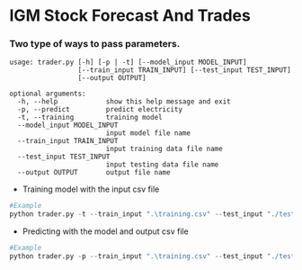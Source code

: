 # IGM Stock Forecast And Trades
### Two type of ways to pass parameters.
```
usage: trader.py [-h] [-p | -t] [--model_input MODEL_INPUT]
                 [--train_input TRAIN_INPUT] [--test_input TEST_INPUT]
                 [--output OUTPUT]

optional arguments:
  -h, --help            show this help message and exit
  -p, --predict         predict electricity
  -t, --training        training model
  --model_input MODEL_INPUT
                        input model file name
  --train_input TRAIN_INPUT
                        input training data file name
  --test_input TEST_INPUT
                        input testing data file name
  --output OUTPUT       output file name

```

* Training model with the input csv file
```python
#Example
python trader.py -t --train_input ".\training.csv" --test_input "./testing.csv" --output "model_n15.h5"
```

* Predicting with the model and output csv file
```python
#Example
python trader.py -p --train_input ".\training.csv" --test_input "./testing.csv" --output "output.csv" --model_input ".\model_n15.h5"
```